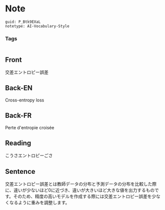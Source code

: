 # Note
```
guid: P_Btk9EXaL
notetype: AI-Vocabulary-Style
```

### Tags
```
```

## Front
交差エントロピー誤差

## Back-EN
Cross-entropy loss

## Back-FR
Perte d'entropie croisée

## Reading
こうさエントロピーごさ

## Sentence
交差エントロピー誤差とは教師データの分布と予測データの分布を比較した際に、違いが少ないほど0に近づき、違いが大きいほど大きな値を出力するものです。そのため、精度の高いモデルを作成する際には交差エントロピー誤差を少なくなるように重みを調整します。
